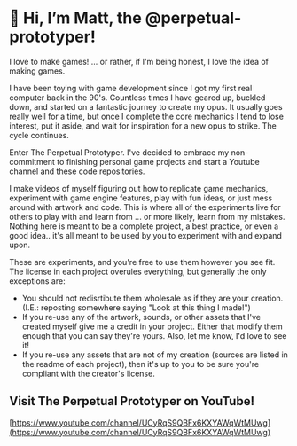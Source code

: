 # 👋 Hi, I’m Matt, the @perpetual-prototyper!

I love to make games! ... or rather, if I'm being honest, I love the idea of making games.

I have been toying with game development since I got my first real computer back in the 90's. 
Countless times I have geared up, buckled down, and started on a fantastic journey to create my opus. 
It usually goes really well for a time, but once I complete the core mechanics I tend to lose interest, 
put it aside, and wait for inspiration for a new opus to strike. The cycle continues.

Enter The Perpetual Prototyper. I've decided to embrace my non-commitment to finishing personal game 
projects and start a Youtube channel and these code repositories. 

I make videos of myself figuring out how to replicate game mechanics, experiment with game engine features, play with fun ideas,
or just mess around with artwork and code. This is where all of the experiments live for others to play with and learn from ... or more likely, 
learn from my mistakes. Nothing here is meant to be a complete project, a best practice, or even a good idea.. it's all meant to be used by you to experiment with and expand upon.

These are experiments, and you're free to use them however you see fit.
The license in each project overules everything, but generally the only exceptions are:
- You should not redisrtibute them wholesale as if they are your creation. (I.E.: reposting somewhere saying "Look at this thing I made!")
- If you re-use any of the artwork, sounds, or other assets that I've created myself give me a credit in your project. Either that modify them enough that you can say they're yours. Also, let me know, I'd love to see it!
- If you re-use any assets that are not of my creation (sources are listed in the readme of each project), then it's up to you to be sure you're compliant with the creator's license.

## Visit The Perpetual Prototyper on YouTube!
[https://www.youtube.com/channel/UCyRqS9QBFx6KXYAWqWtMUwg](https://www.youtube.com/channel/UCyRqS9QBFx6KXYAWqWtMUwg)
